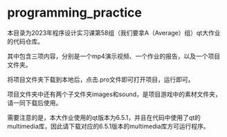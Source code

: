 # programming_practice

本目录为2023年程序设计实习课第58组（我们要拿A（Average）组）qt大作业的代码仓库。

其中包含三项内容，分别是一个mp4演示视频、一个作业的报告，以及一个项目文件夹。

将项目文件夹下载到本地后，点击.pro文件即可打开项目，运行即可。

项目文件夹中还有两个子文件夹images和sound，是项目游戏中的素材文件夹，请一同下载后使用。

需要注意的是，本大作业使用的qt版本为6.5.1，并且在代码中使用了qt的multimedia库，因此请下载对应的6.5.1版本的multimedia库方可运行程序。
